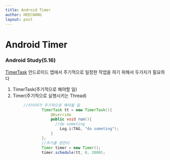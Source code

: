 ```yaml
---
title: Android Timer
author: HEECHANG
layout: post
---
```


# Android Timer

### Android Study(5.16)

[TimerTask](https://developer.android.com/reference/java/util/TimerTask)
안드로이드 앱에서 주기적으로 일정한 작업을 하기 위해서 두가지가 필요하다

1. TimerTask(주기적으로 해야할 일)
2. Timer(주기적으로 실행시키는 Thread)

```java
        //타이머가 주기적으로 해야될 일
                TimerTask tt = new TimerTask(){
                    @Override
                    public void run(){
                      //do someting
                        Log.i(TAG, "do someting");
                    }
                };
                //주기를 정한다
                Timer timer = new Timer();
                timer.schedule(tt, 0, 2000);
```
